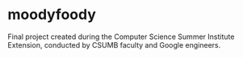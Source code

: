 # moodyfoody
Final project created during the Computer Science Summer Institute Extension, conducted by CSUMB faculty and Google engineers.
